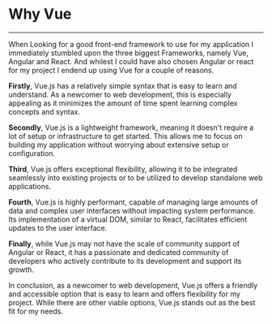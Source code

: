 # Why Vue
***

When Looking for a good front-end framework to use for my application I immediately stumbled upon the three biggest Frameworks, namely Vue, Angular and React. And whilest I could have also chosen Angular or react for my project I endend up using Vue for a couple of reasons.

**Firstly**, Vue.js has a relatively simple syntax that is easy to learn and understand. As a newcomer to web development, this is especially appealing as it minimizes the amount of time spent learning complex concepts and syntax.

**Secondly**, Vue.js is a lightweight framework, meaning it doesn't require a lot of setup or infrastructure to get started. This allows me to focus on building my application without worrying about extensive setup or configuration.

**Third**, Vue.js offers exceptional flexibility, allowing it to be integrated seamlessly into existing projects or to be utilized to develop standalone web applications.

**Fourth**, Vue.js is highly performant, capable of managing large amounts of data and complex user interfaces without impacting system performance. Its implementation of a virtual DOM, similar to React, facilitates efficient updates to the user interface.

**Finally**, while Vue.js may not have the scale of community support of Angular or React, it has a passionate and dedicated community of developers who actively contribute to its development and support its growth.

In conclusion, as a newcomer to web development, Vue.js offers a friendly and accessible option that is easy to learn and offers flexibility for my project. While there are other viable options, Vue.js stands out as the best fit for my needs.
